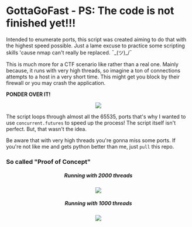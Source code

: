 # GottaGoFast - PS: The code is not finished yet!!!

Intended to enumerate ports, this script was created aiming to do that with the highest speed possible. Just a lame excuse to practice some scripting skills 'cause nmap can't really be replaced. ¯\_(ツ)_/¯

This is much more for a CTF scenario like rather than a real one. Mainly because, it runs with very high threads, so imagine a ton of connections attempts to a host in a very short time. This might get you block by their firewall or you may crash the application.

**PONDER OVER IT!**

<p align="center">
<img src="https://user-images.githubusercontent.com/78124142/179854800-32a77f78-8aba-48ac-a792-2733a91dba47.gif" />
</p>

The script loops through almost all the 65535, ports that's why I wanted to use ```concurrent.futures``` to speed up the process! The script itself isn't perfect. But, that wasn't the idea. 
 
Be aware that with very high threads you're gonna miss some ports. If you're not like me and gets python better than me, just ```pull``` this repo.

### So called "Proof of Concept"


<h5 align="center">Running with 2000 threads</h5>
<p align="center">
<img src="https://user-images.githubusercontent.com/78124142/183101878-7dfdb847-b38e-44cd-ae11-cacba251252b.gif" />
</p>

<h5 align="center">Running with 1000 threads</h5>
<p align="center">
<img src="https://user-images.githubusercontent.com/78124142/183101866-26826d43-fe74-4eb1-aa1d-5e41d7432531.gif" />
</p>


